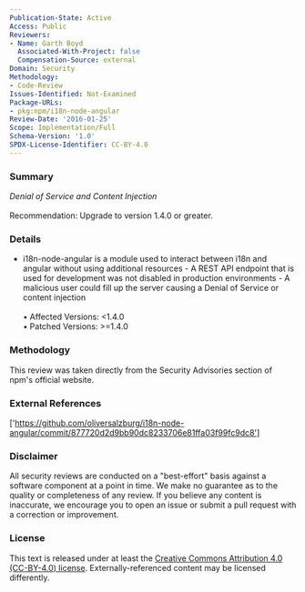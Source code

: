 ```yaml
---
Publication-State: Active
Access: Public
Reviewers:
- Name: Garth Boyd
  Associated-With-Project: false
  Compensation-Source: external
Domain: Security
Methodology:
- Code-Review
Issues-Identified: Not-Examined
Package-URLs:
- pkg:npm/i18n-node-angular
Review-Date: '2016-01-25'
Scope: Implementation/Full
Schema-Version: '1.0'
SPDX-License-Identifier: CC-BY-4.0
---
```

### Summary
*Denial of Service and Content Injection*<br><br>Recommendation: Upgrade to version 1.4.0 or greater.
### Details
- i18n-node-angular is a module used to interact between i18n and angular without using additional resources - A REST API endpoint that is used for development was not disabled in production environments - A malicious user could fill up the server causing a Denial of Service or content injection
<br><br>• Affected Versions: <1.4.0
<br>• Patched Versions: >=1.4.0
### Methodology
This review was taken directly from the Security Advisories section of npm's official website.
### External References
['https://github.com/oliversalzburg/i18n-node-angular/commit/877720d2d9bb90dc8233706e81ffa03f99fc9dc8']
### Disclaimer
All security reviews are conducted on a "best-effort" basis against a software component at a point in time. We make no guarantee as to the quality or completeness of any review. If you believe any content is inaccurate, we encourage you to open an issue or submit a pull request with a correction or improvement.
### License
This text is released under at least the [Creative Commons Attribution 4.0 (CC-BY-4.0) license](https://creativecommons.org/licenses/by/4.0/legalcode.txt). Externally-referenced content may be licensed differently.

